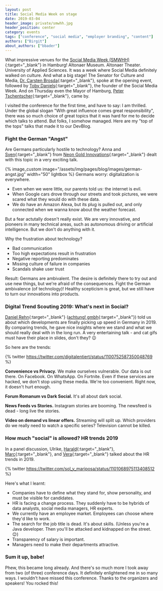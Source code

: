 ```yaml
---
layout: post
title: Social Media Week on stage
date: 2019-03-04
header_image: private/smwhh.jpg
header_position: center
category: events
tags: ["conference", "social media", "employer branding", "content"]
authors: ["Birgit"]
about_authors: ["bbader"]
---
```


What impressive venues for the [Social Media Week (SMWHH)](https://smwhamburg.com/){:target="_blank"} in Hamburg!
Altonaer Museum.
Altonaer Theater.
University of Applied Sciences.
It was a week where Social Media definitely walked on culture.
And what a big stage!
The Senator for Culture and Media, [Dr. Carsten Brosda](https://twitter.com/carstenbrosda?lang=en){:target="_blank"}, spoke at the opening event, followed by [Toby Daniels](https://twitter.com/tobyd?lang=en){:target="_blank"}, the founder of the Social Media Week.
And on Thursday even the Mayor of Hamburg, [Peter Tschentscher](https://twitter.com/TschenPe){:target="_blank"}, came by.

I visited the conference for the first time, and have to say: I am thrilled.
Under the global slogan "With great influence comes great responsibility", there was so much choice of great topics that it was hard for me to decide which talks to attend.
But folks, I somehow managed.
Here are my "top of the tops" talks that made it to our DevBlog.

### Fight the German "Angst" 

Are Germans particularly hostile to technology?
Anna and [Sven](https://twitter.com/svenwiesner/){:target="_blank"} from [Neon Gold Innovations](https://neon-gold-innovations.de/){:target="_blank"} dealt with this topic in a very exciting talk.

{% image_custom image="/assets/img/pages/blog/images/german-angst.jpg" width="50" lightbox %}
Germans worry: digitalization is everywhere.

* Even when we were little, our parents told us: the internet is evil.
* When Google cars drove through our streets and took pictures, we were scared what they would do with these data.
* We do have an Amazon Alexa, but its plug is pulled out, and only connected when we wanna know about the weather forecast.

But a fear actutally doesn't really exist.
We are very innovative, and pioneers in many technical areas, such as autonomous driving or artificial intelligence.
But we don't do anything with it.

Why the frustration about technology?

* Bad communication
* Too high expectations result in frustration
* Negative reporting predominates
* Missing culture of failure in companies
* Scandals shake user trust

Result: Germans are ambivalent.
The desire is definitely there to try out and use new things, but we're afraid of the consequences.
Fight the German ambivalence (of technology)!
Healthy scepticism is great, but we still have to turn our innovations into products.

### Digital Trend Scouting 2019: What's next in Social?

[Daniel Rehn](https://twitter.com/danielrehn){:target="_blank"} ([achtung! gmbh](https://www.achtung.de/en/){:target="_blank"}) told us about which developments are finally picking up speed in Germany in 2019.
By comparing trends, he gave nice insights where we stand and what we should really deal with in the long run.
A very entertaining talk - and cat gifs must have their place in slides, don't they? 😉 

So here are the trends:

{% twitter https://twitter.com/digitalentiert/status/1100752587350048769 %}

**Convenience vs Privacy.**
We make ourselves vulnerable.
Our data is out there.
On Facebook. On WhatsApp. On Fortnite.
Even if these services are hacked, we don't stop using these media.
We're too convenient.
Right now, it doesn't hurt enough.

**Forum Romanum vs Dark Social.**
It's all about dark social.

**News Feeds vs Stories.**
Instagram stories are booming.
The newsfeed is dead - long live the stories.

**Video on demand vs linear offers.**
Streaming will split up.
Which providers do we really need to watch a specific series? 
Television cannot be killed.

### How much "social" is allowed? HR trends 2019

In a panel discussion, Ulrike, [Harald](https://twitter.com/HRFortmann){:target="_blank"}, [Marc](https://twitter.com/monissen){:target="_blank"}, and [Vera](https://twitter.com/mymunichlife){:target="_blank"} talked about the HR trends in 2019.

{% twitter https://twitter.com/sol_y_mariposa/status/1101068975113408512 %}

Here's what I learnt:

* Companies have to define what they stand for, show personality, and must be visible for candidates.
* HR is facing a change process. They suddenly have to be hybrids of data analysts, social media managers, HR experts.
* We currently have an employee market. Employees can choose where they'd like to work.
* The search for the job title is dead. It's about skills. (Unless you're a Java developer. Then you'll be attacked and kidnapped on the street. 😉)
* Transparency of salary is important.
* Managers need to make their departments attractive.

### Sum it up, babe!

Phew, this became long already.
And there's so much more I took away from two (of three) conference days.
It definitely enlightened me in so many ways.
I wouldn't have missed this conference.
Thanks to the organizers and speakers!
You rocked this!